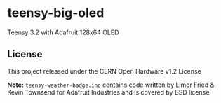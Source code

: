 # teensy-big-oled
Teensy 3.2 with Adafruit 128x64 OLED

## License
This project released under the CERN Open Hardware v1.2 License

**Note:** `teensy-weather-badge.ino` contains code written by Limor Fried & Kevin Townsend for Adafruit Industries and is covered by BSD license
